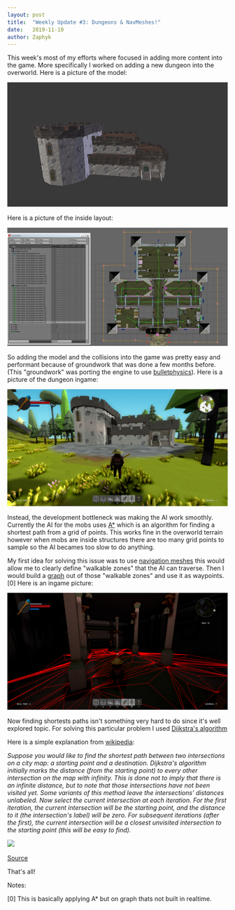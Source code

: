 ```yaml
---
layout: post
title:  "Weekly Update #3: Dungeons & NavMeshes!"
date:   2019-11-10
author: Zaphyk
---
```


This week's most of my efforts where focused in adding more content into the game. More specifically I worked on adding a new dungeon into the overworld. Here is a picture of the model:

![](/assets/img/post3/dungeon_blender.png)

Here is a picture of the inside layout:

![](/assets/img/post3/dungeon_layout.jpg)

So adding the model and the collisions into the game was pretty easy and performant because of groundwork that was done a few months before. (This "groundwork" was porting the engine to use [bulletphysics](https://en.wikipedia.org/wiki/Bullet_(software))). Here is a picture of the dungeon ingame:

![](/assets/img/post3/ingame0.png)

Instead, the development bottleneck was making the AI work smoothly. Currently the AI for the mobs uses [A&ast;](https://en.wikipedia.org/wiki/A*_search_algorithm) which is an algorithm for finding a shortest path from a grid of points. This works fine in the overworld terrain however when mobs are inside structures there are too many grid points to sample so the AI becames too slow to do anything.

My first idea for solving this issue was to use [navigation meshes](https://en.wikipedia.org/wiki/Navigation_mesh) this would allow me to clearly define "walkable zones"
that the AI can traverse. Then I would build a [graph](https://en.wikipedia.org/wiki/Graph_theory) out of those "walkable zones" and use it as waypoints. [0]
Here is an ingame picture:

![](/assets/img/post3/navmesh.png)

Now finding shortests paths isn't something very hard to do since it's well explored topic. For solving this particular problem I used [Dijkstra's algorithm ](https://en.wikipedia.org/wiki/Dijkstra%27s_algorithm)

Here is a simple explanation from [wikipedia](https://en.wikipedia.org/wiki/Dijkstra%27s_algorithm):

_Suppose you would like to find the shortest path between two intersections on a city map: a starting point and a destination. Dijkstra's algorithm initially marks the distance (from the starting point) to every other intersection on the map with infinity. This is done not to imply that there is an infinite distance, but to note that those intersections have not been visited yet. Some variants of this method leave the intersections' distances unlabeled. Now select the current intersection at each iteration. For the first iteration, the current intersection will be the starting point, and the distance to it (the intersection's label) will be zero. For subsequent iterations (after the first), the current intersection will be a closest unvisited intersection to the starting point (this will be easy to find)._

![](https://upload.wikimedia.org/wikipedia/commons/thumb/5/57/Dijkstra_Animation.gif/220px-Dijkstra_Animation.gif)

[Source](https://en.wikipedia.org/wiki/Dijkstra%27s_algorithm)

That's all!


Notes:

[0] This is basically applying A&ast; but on graph thats not built in realtime.